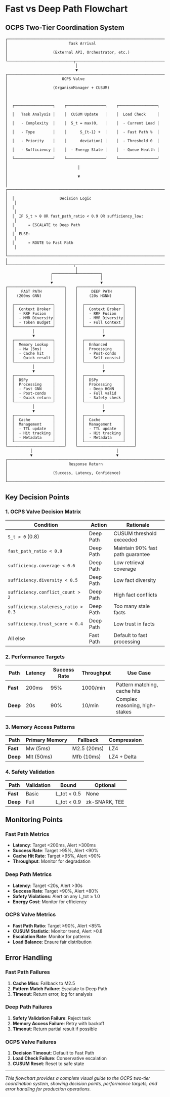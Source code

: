 # Fast vs Deep Path Flowchart

## OCPS Two-Tier Coordination System

```
┌─────────────────────────────────────────────────────────────────────────────────┐
│                           Task Arrival                                         │
│                    (External API, Orchestrator, etc.)                         │
└─────────────────────────────┬───────────────────────────────────────────────────┘
                               │
                               ▼
┌─────────────────────────────────────────────────────────────────────────────────┐
│                        OCPS Valve                                              │
│                    (OrganismManager + CUSUM)                                   │
│                                                                                 │
│  ┌─────────────────┐    ┌─────────────────┐    ┌─────────────────┐            │
│  │   Task Analysis │    │  CUSUM Update   │    │  Load Check     │            │
│  │   - Complexity  │    │  S_t = max(0,   │    │  - Current Load │            │
│  │   - Type        │    │      S_{t-1} +  │    │  - Fast Path %  │            │
│  │   - Priority    │    │      deviation) │    │  - Threshold θ  │            │
│  │   - Sufficiency │    │  - Energy State │    │  - Queue Health │            │
│  └─────────────────┘    └─────────────────┘    └─────────────────┘            │
│                               │                                               │
│                               ▼                                               │
│  ┌─────────────────────────────────────────────────────────────────────────┐   │
│  │                    Decision Logic                                      │   │
│  │                                                                         │   │
│  │  IF S_t > θ OR fast_path_ratio < 0.9 OR sufficiency_low:              │   │
│  │      → ESCALATE to Deep Path                                           │   │
│  │  ELSE:                                                                  │   │
│  │      → ROUTE to Fast Path                                               │   │
│  └─────────────────────────────────────────────────────────────────────────┘   │
└─────────────────────────────┬───────────────────────────────────────────────────┘
                               │
                    ┌──────────┴──────────┐
                    │                     │
                    ▼                     ▼
┌─────────────────────────┐    ┌─────────────────────────┐
│      FAST PATH          │    │      DEEP PATH          │
│    (200ms GNN)          │    │     (20s HGNN)          │
│                         │    │                         │
│  ┌─────────────────┐    │    │  ┌─────────────────┐    │
│  │  Context Broker │    │    │  │  Context Broker │    │
│  │  - RRF Fusion   │    │    │  │  - RRF Fusion   │    │
│  │  - MMR Diversity│    │    │  │  - MMR Diversity│    │
│  │  - Token Budget │    │    │  │  - Full Context │    │
│  └─────────────────┘    │    │  └─────────────────┘    │
│           │             │    │           │             │
│           ▼             │    │           ▼             │
│  ┌─────────────────┐    │    │  ┌─────────────────┐    │
│  │  Memory Lookup  │    │    │  │  Enhanced       │    │
│  │  - Mw (5ms)     │    │    │  │  Processing     │    │
│  │  - Cache hit    │    │    │  │  - Post-conds   │    │
│  │  - Quick result │    │    │  │  - Self-consist │    │
│  └─────────────────┘    │    │  └─────────────────┘    │
│           │             │    │           │             │
│           ▼             │    │           ▼             │
│  ┌─────────────────┐    │    │  ┌─────────────────┐    │
│  │  DSPy           │    │    │  │  DSPy           │    │
│  │  Processing     │    │    │  │  Processing     │    │
│  │  - Fast GNN     │    │    │  │  - Deep HGNN    │    │
│  │  - Post-conds   │    │    │  │  - Full valid   │    │
│  │  - Quick return │    │    │  │  - Safety check │    │
│  └─────────────────┘    │    │  └─────────────────┘    │
│           │             │    │           │             │
│           ▼             │    │           ▼             │
│  ┌─────────────────┐    │    │  ┌─────────────────┐    │
│  │  Cache          │    │    │  │  Cache          │    │
│  │  Management     │    │    │  │  Management     │    │
│  │  - TTL update   │    │    │  │  - TTL update   │    │
│  │  - Hit tracking │    │    │  │  - Hit tracking │    │
│  │  - Metadata     │    │    │  │  - Metadata     │    │
│  └─────────────────┘    │    │  └─────────────────┘    │
└─────────────────────────┘    └─────────────────────────┘
           │                                     │
           ▼                                     ▼
┌─────────────────────────────────────────────────────────────────────────────────┐
│                           Response Return                                      │
│                    (Success, Latency, Confidence)                             │
└─────────────────────────────────────────────────────────────────────────────────┘
```

## Key Decision Points

### 1. OCPS Valve Decision Matrix

| Condition | Action | Rationale |
|-----------|--------|-----------|
| `S_t > θ` (0.8) | Deep Path | CUSUM threshold exceeded |
| `fast_path_ratio < 0.9` | Deep Path | Maintain 90% fast path guarantee |
| `sufficiency.coverage < 0.6` | Deep Path | Low retrieval coverage |
| `sufficiency.diversity < 0.5` | Deep Path | Low fact diversity |
| `sufficiency.conflict_count > 2` | Deep Path | High fact conflicts |
| `sufficiency.staleness_ratio > 0.3` | Deep Path | Too many stale facts |
| `sufficiency.trust_score < 0.4` | Deep Path | Low trust in facts |
| All else | Fast Path | Default to fast processing |

### 2. Performance Targets

| Path | Latency | Success Rate | Throughput | Use Case |
|------|---------|--------------|------------|----------|
| **Fast** | 200ms | 95% | 1000/min | Pattern matching, cache hits |
| **Deep** | 20s | 90% | 10/min | Complex reasoning, high-stakes |

### 3. Memory Access Patterns

| Path | Primary Memory | Fallback | Compression |
|------|----------------|----------|-------------|
| **Fast** | Mw (5ms) | M2.5 (20ms) | LZ4 |
| **Deep** | Mlt (50ms) | Mfb (10ms) | LZ4 + Delta |

### 4. Safety Validation

| Path | Validation | Bound | Optional |
|------|------------|-------|----------|
| **Fast** | Basic | L_tot < 0.5 | None |
| **Deep** | Full | L_tot < 0.9 | zk-SNARK, TEE |

## Monitoring Points

### Fast Path Metrics
- **Latency**: Target <200ms, Alert >300ms
- **Success Rate**: Target >95%, Alert <90%
- **Cache Hit Rate**: Target >95%, Alert <90%
- **Throughput**: Monitor for degradation

### Deep Path Metrics
- **Latency**: Target <20s, Alert >30s
- **Success Rate**: Target >90%, Alert <80%
- **Safety Violations**: Alert on any L_tot ≥ 1.0
- **Energy Cost**: Monitor for efficiency

### OCPS Valve Metrics
- **Fast Path Ratio**: Target ≥90%, Alert <85%
- **CUSUM Statistic**: Monitor trend, Alert >0.8
- **Escalation Rate**: Monitor for patterns
- **Load Balance**: Ensure fair distribution

## Error Handling

### Fast Path Failures
1. **Cache Miss**: Fallback to M2.5
2. **Pattern Match Failure**: Escalate to Deep Path
3. **Timeout**: Return error, log for analysis

### Deep Path Failures
1. **Safety Validation Failure**: Reject task
2. **Memory Access Failure**: Retry with backoff
3. **Timeout**: Return partial result if possible

### OCPS Valve Failures
1. **Decision Timeout**: Default to Fast Path
2. **Load Check Failure**: Conservative escalation
3. **CUSUM Reset**: Reset to safe state

---

*This flowchart provides a complete visual guide to the OCPS two-tier coordination system, showing decision points, performance targets, and error handling for production operations.*
